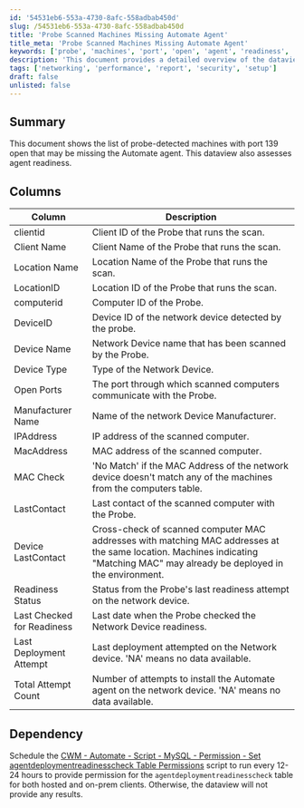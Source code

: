 ```yaml
---
id: '54531eb6-553a-4730-8afc-558adbab450d'
slug: /54531eb6-553a-4730-8afc-558adbab450d
title: 'Probe Scanned Machines Missing Automate Agent'
title_meta: 'Probe Scanned Machines Missing Automate Agent'
keywords: ['probe', 'machines', 'port', 'open', 'agent', 'readiness', 'network', 'device']
description: 'This document provides a detailed overview of the dataview that lists probe-detected machines with port 139 open, which may be missing the Automate agent. It includes information on the columns available, their descriptions, and the necessary dependencies for accurate data retrieval.'
tags: ['networking', 'performance', 'report', 'security', 'setup']
draft: false
unlisted: false
---
```


## Summary

This document shows the list of probe-detected machines with port 139 open that may be missing the Automate agent. This dataview also assesses agent readiness.

## Columns

| Column                   | Description                                                                                               |
|--------------------------|-----------------------------------------------------------------------------------------------------------|
| clientid                 | Client ID of the Probe that runs the scan.                                                               |
| Client Name              | Client Name of the Probe that runs the scan.                                                             |
| Location Name            | Location Name of the Probe that runs the scan.                                                           |
| LocationID               | Location ID of the Probe that runs the scan.                                                             |
| computerid               | Computer ID of the Probe.                                                                                 |
| DeviceID                 | Device ID of the network device detected by the probe.                                                   |
| Device Name              | Network Device name that has been scanned by the Probe.                                                  |
| Device Type              | Type of the Network Device.                                                                                |
| Open Ports               | The port through which scanned computers communicate with the Probe.                                       |
| Manufacturer Name        | Name of the network Device Manufacturer.                                                                   |
| IPAddress                | IP address of the scanned computer.                                                                        |
| MacAddress               | MAC address of the scanned computer.                                                                       |
| MAC Check                | 'No Match' if the MAC Address of the network device doesn't match any of the machines from the computers table. |
| LastContact              | Last contact of the scanned computer with the Probe.                                                     |
| Device LastContact       | Cross-check of scanned computer MAC addresses with matching MAC addresses at the same location. Machines indicating "Matching MAC" may already be deployed in the environment. |
| Readiness Status         | Status from the Probe's last readiness attempt on the network device.                                     |
| Last Checked for Readiness| Last date when the Probe checked the Network Device readiness.                                           |
| Last Deployment Attempt   | Last deployment attempted on the Network device. 'NA' means no data available.                          |
| Total Attempt Count      | Number of attempts to install the Automate agent on the network device. 'NA' means no data available.    |

## Dependency

Schedule the [CWM - Automate - Script - MySQL - Permission - Set agentdeploymentreadinesscheck Table Permissions](/docs/417bc415-aa42-401f-b748-0f2715e4a239) script to run every 12-24 hours to provide permission for the `agentdeploymentreadinesscheck` table for both hosted and on-prem clients. Otherwise, the dataview will not provide any results.